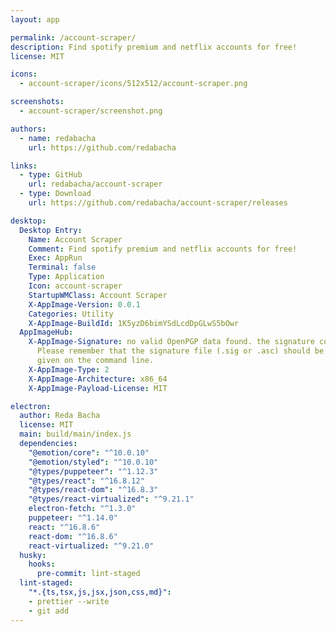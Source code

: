 ```yaml
---
layout: app

permalink: /account-scraper/
description: Find spotify premium and netflix accounts for free!
license: MIT

icons:
  - account-scraper/icons/512x512/account-scraper.png

screenshots:
  - account-scraper/screenshot.png

authors:
  - name: redabacha
    url: https://github.com/redabacha

links:
  - type: GitHub
    url: redabacha/account-scraper
  - type: Download
    url: https://github.com/redabacha/account-scraper/releases

desktop:
  Desktop Entry:
    Name: Account Scraper
    Comment: Find spotify premium and netflix accounts for free!
    Exec: AppRun
    Terminal: false
    Type: Application
    Icon: account-scraper
    StartupWMClass: Account Scraper
    X-AppImage-Version: 0.0.1
    Categories: Utility
    X-AppImage-BuildId: 1K5yzD6bimYSdLcdDpGLwS5bOwr
  AppImageHub:
    X-AppImage-Signature: no valid OpenPGP data found. the signature could not be verified.
      Please remember that the signature file (.sig or .asc) should be the first file
      given on the command line.
    X-AppImage-Type: 2
    X-AppImage-Architecture: x86_64
    X-AppImage-Payload-License: MIT

electron:
  author: Reda Bacha
  license: MIT
  main: build/main/index.js
  dependencies:
    "@emotion/core": "^10.0.10"
    "@emotion/styled": "^10.0.10"
    "@types/puppeteer": "^1.12.3"
    "@types/react": "^16.8.12"
    "@types/react-dom": "^16.8.3"
    "@types/react-virtualized": "^9.21.1"
    electron-fetch: "^1.3.0"
    puppeteer: "^1.14.0"
    react: "^16.8.6"
    react-dom: "^16.8.6"
    react-virtualized: "^9.21.0"
  husky:
    hooks:
      pre-commit: lint-staged
  lint-staged:
    "*.{ts,tsx,js,jsx,json,css,md}":
    - prettier --write
    - git add
---
```

